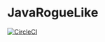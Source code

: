 # JavaRogueLike

[![CircleCI](https://dl.circleci.com/status-badge/img/gh/mikesouthron/JavaRogueLike/tree/master.svg?style=svg)](https://dl.circleci.com/status-badge/redirect/gh/mikesouthron/JavaRogueLike/tree/master)
